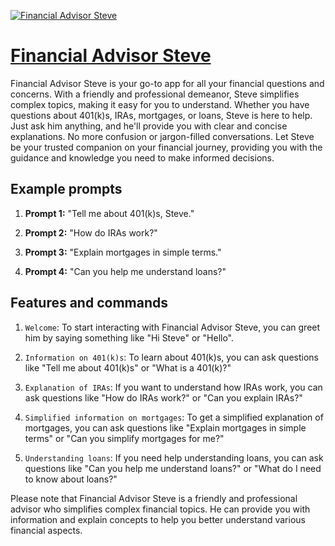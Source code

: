 [![Financial Advisor Steve](https://files.oaiusercontent.com/file-RafSQx8O28wL9PCEOLDpWmff?se=2123-10-17T17%3A03%3A01Z&sp=r&sv=2021-08-06&sr=b&rscc=max-age%3D31536000%2C%20immutable&rscd=attachment%3B%20filename%3D7588a144-1484-47e2-a2e0-79386fcfc23e.png&sig=y8vURV/yFX4WgPDprQRUgW97t8fPC4Qg4Ajak9AGQ14%3D)](https://chat.openai.com/g/g-uhrVqKFzd-financial-advisor-steve)

# [Financial Advisor Steve](https://chat.openai.com/g/g-uhrVqKFzd-financial-advisor-steve)

Financial Advisor Steve is your go-to app for all your financial questions and concerns. With a friendly and professional demeanor, Steve simplifies complex topics, making it easy for you to understand. Whether you have questions about 401(k)s, IRAs, mortgages, or loans, Steve is here to help. Just ask him anything, and he'll provide you with clear and concise explanations. No more confusion or jargon-filled conversations. Let Steve be your trusted companion on your financial journey, providing you with the guidance and knowledge you need to make informed decisions.

## Example prompts

1. **Prompt 1:** "Tell me about 401(k)s, Steve."

2. **Prompt 2:** "How do IRAs work?"

3. **Prompt 3:** "Explain mortgages in simple terms."

4. **Prompt 4:** "Can you help me understand loans?"

## Features and commands

1. `Welcome`: To start interacting with Financial Advisor Steve, you can greet him by saying something like "Hi Steve" or "Hello".

2. `Information on 401(k)s`: To learn about 401(k)s, you can ask questions like "Tell me about 401(k)s" or "What is a 401(k)?"

3. `Explanation of IRAs`: If you want to understand how IRAs work, you can ask questions like "How do IRAs work?" or "Can you explain IRAs?"

4. `Simplified information on mortgages`: To get a simplified explanation of mortgages, you can ask questions like "Explain mortgages in simple terms" or "Can you simplify mortgages for me?"

5. `Understanding loans`: If you need help understanding loans, you can ask questions like "Can you help me understand loans?" or "What do I need to know about loans?"

Please note that Financial Advisor Steve is a friendly and professional advisor who simplifies complex financial topics. He can provide you with information and explain concepts to help you better understand various financial aspects.